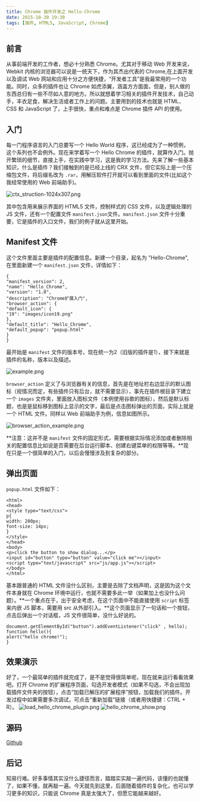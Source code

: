 ```yaml
---
title: Chrome 插件开发之 Hello-Chrome
date: 2015-10-30 19:30
tags: [插件, HTML5, JavaScript, Chrome]
---
```

## 前言

从事前端开发的工作者，想必十分熟悉 Chrome。尤其对于移动 Web 开发来说，Webkit 内核的浏览器可以说是一统天下，作为其杰出代表的 Chrome,在上面开发以及调试 Web 网站和应用十分之方便快捷，“开发者工具”是我最常用的一个功能。同时，众多的插件也让 Chrome 如虎添翼，涵盖方方面面，但是，别人做的东西总归有一些不尽如人意的地方。所以就想着学习相关的插件开发技术，自己动手，丰衣足食，解决生活或者工作上的问题。主要用到的技术也就是 HTML、CSS 和 JavaScript 了，上手很快，重点和难点是 Chrome 插件 API 的使用。


<!--more-->


## 入门

每一门程序语言的入门总要写一个 Hello World 程序，这已经成为了一种惯例，这个系列也不会例外。现在来学着写一个 Hello Chrome 的插件，就算作入门。抛开繁琐的细节，直接上手，在实践中学习，这是我的学习方法。先来了解一些基本知识，什么是插件？我们接触到的是已经上线的 CRX 文件，但它实际上是一个压缩包文件，将后缀名改为 `.rar`，用解压软件打开就可以看到里面的文件(比如这个我经常使用的 Web 前端助手)。

![ctx_struction-1024x307.png][1]

其中包含用来展示界面的 HTML5 文件，控制样式的 CSS 文件，以及逻辑处理的 JS 文件，还有一个配置文件 `manifest.json`文件。`manifest.json` 文件十分重要，它是插件的入口文件，我们的例子就从这里开始。

## Manifest 文件

这个文件里面主要是插件的配置信息。新建一个目录，起名为 "Hello-Chrome",在里面新建一个 `manifest.json` 文件，详情如下：
```
{
"manifest_version": 2,
"name": "Hello_Chrome",
"version": "1.0",
"description": "Chrome扩展入门",
"browser_action": {
"default_icon": {
"19": "images/icon19.png"
},
"default_title": "Hello_Chrome",
"default_popup": "popup.html"
}
}
```
最开始是 `manifest` 文件的版本号，现在统一为2（旧版的插件是1），接下来就是插件的名称，版本以及描述。

![example.png][2]

`browser_action` 定义了与浏览器有关的信息，首先是在地址栏右边显示的默认图标（视情况而定，有些插件只有后台，就不需要显示），事先在插件根目录下建立一个 `images` 文件夹，里面放入图标文件（本例使用谷歌的图标），然后是默认标题，也是是鼠标移到图标上显示的文字，最后是点击图标弹出的页面，实际上就是一个 HTML 文件。同样以 Web 前端助手为例，信息如图所示。

![browser_action_example.png][3]

**注意：这并不是 `manifest` 文件的固定形式，需要根据实际情况添加或者删除相关的配置信息比如说是否需要在后台运行脚本、创建右键菜单的权限等等。**现在只是一个很简单的入门，以后会慢慢涉及到复杂的部分。

## 弹出页面

`popup.html` 文件如下：
```
<html>
<head>
<style type="text/css">
p{
width: 200px;
font-size: 14px;
}
</style>
</head>
<body>
<p>click the button to show dialog...</p>
<input id="button" type="button" value="click me"></input>
<script type="text/javascript" src="js/app.js"></script>
</body>
</html>
```
基本跟普通的 HTML 文件没什么区别，主要是去除了文档声明，这是因为这个文件本身就在 Chrome 环境中运行，也就不需要多此一举（如果加上也没什么问题）。**一个重点在于，出于安全考虑，在这个页面中不能直接使用 `script` 标签来内嵌 JS 脚本，需要用 src 从外部引入。**这个页面显示了一句话和一个按钮，点击后弹出一个对话框，JS 文件很简单，没什么好说的。
```
document.getElementById("button").addEventListener("click" , hello);
function hello(){
alert("hello chrome!");
}
```
## 效果演示

好了，一个最简单的插件就完成了，是不是觉得很简单呢，现在就来运行看看效果吧。打开 Chrome 的扩展程序页面，勾选开发者模式（如果不勾选，不会出现加载插件文件夹的按钮），点击“加载已解压的扩展程序”按钮，加载我们的插件。开发过程中如果需要多次调试，可点击“重新加载”链接（或者用快捷键：CTRL + R）。
![load_hello_chrome_plugin.png][4]
![hello_chrome_show.png][5]

## 源码

[Github][6]

## 后记

知易行难。好多事情其实没什么捷径而言，踏踏实实敲一遍代码，该懂的也就懂了，如果不懂，就再敲一遍。今天就先到这里，后面随着插件的复杂化，也可以学习更多的知识，只能说 Chrome 真是太强大了，但愿它能越来越好。


  [1]: /img/130204898.png
  [2]: /img/1095636572.png
  [3]: /img/91592680.png
  [4]: /img/4069920326.png
  [5]: /img/1840007412.png
  [6]: https://github.com/chunqiuyiyu/learn-javascript/tree/master/hello_chrome
